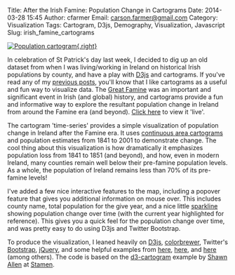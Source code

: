 Title: After the Irish Famine: Population Change in Cartograms
Date: 2014-03-28 15:45
Author: cfarmer
Email: carson.farmer@gmail.com
Category: Visualization
Tags: Cartogram, D3js, Demography, Visualization, Javascript
Slug: irish_famine_cartograms

[![Population cartogram][image]{.right}][irish-famine]

In celebration of St Patrick's day last week, I decided to dig up an old dataset from when I was living/working in Ireland on historical Irish populations by county, and have a play with [D3js][] and cartograms. If you've read any of my [previous posts][], you'll know that I like cartograms as a useful and fun way to visualize data. The [Great Famine][] was an important and significant event in Irish (and global) history, and cartograms provide a fun and informative way to explore the resultant population change in Ireland from around the Famine era (and beyond). [Click here][irish-famine] to view it 'live'.

The cartogram 'time-series' provides a simple visualization of population change in Ireland after the Famine era. It uses [continuous area cartograms][paper] and population estimates from 1841 to 2001 to demonstrate change. The cool thing about this visualization is how dramatically it emphasizes population loss from 1841 to 1851 (and beyond), and how, even in modern Ireland, many counties remain well below their pre-famine population levels. As a whole, the population of Ireland remains less than 70% of its pre-famine levels!

<!--more-->

I've added a few nice interactive features to the map, including a popover feature that gives you additional information on mouse over. This includes county name, total population for the give year, and a nice little [sparkline][] showing population change over time (with the current year highlighted for reference). This gives you a quick feel for the population change over time, and was pretty easy to do using D3js and Twitter Bootstrap.

To produce the visualization, I leaned heavily on [D3js][], [colorbrewer][], Twitter's [Bootstrap][], [jQuery][], and some helpful examples from [here][here-one], [here][here-two], and [here][here-three] (among others). The code is based on the [d3-cartogram][] example by [Shawn Allen][] at [Stamen][].

[previous posts]: {filename}olympic-cartogram.md
[image]: {filename}/images/irish_famine.png
[D3js]: http://d3js.org/
[irish-famine]: {filename}/pages/irish-famine.md
[paper]: http://lambert.nico.free.fr/tp/biblio/Dougeniketal1985.pdf
[sparkline]: http://en.wikipedia.org/wiki/Sparkline
[Great Famine]: http://en.wikipedia.org/wiki/Great_Famine_(Ireland)
[colorbrewer]: http://colorbrewer2.org
[Bootstrap]: http://getbootstrap.com/
[jQuery]: http://jquery.com/
[here-one]: http://www.tnoda.com/blog/2013-12-19
[here-two]: http://benjchristensen.com/2011/08/08/simple-sparkline-using-svg-path-and-d3-js/
[here-three]: http://jsfiddle.net/eQmYX/77/
[d3-cartogram]: https://github.com/shawnbot/d3-cartogram
[Shawn Allen]: http://stamen.com/studio/shawn
[Stamen]: http://stamen.com